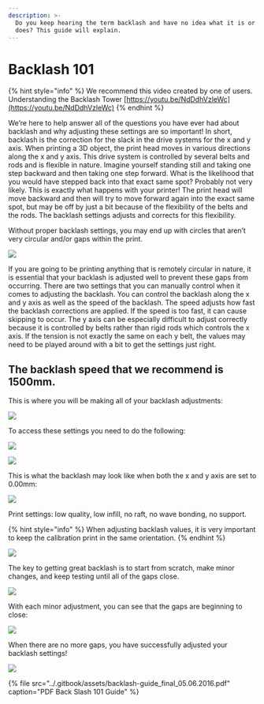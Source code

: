 ```yaml
---
description: >-
  Do you keep hearing the term backlash and have no idea what it is or what it
  does? This guide will explain.
---
```


# Backlash 101

{% hint style="info" %}
We recommend this video created by one of users.  
Understanding the Backlash Tower  [https://youtu.be/NdDdhVzleWc](https://youtu.be/NdDdhVzleWc)
{% endhint %}



We’re here to help answer all of the questions you have ever had about backlash and why adjusting these settings are so important! In short, backlash is the correction for the slack in the drive systems for the x and y axis. When printing a 3D object, the print head moves in various directions along the x and y axis. This drive system is controlled by several belts and rods and is flexible in nature. Imagine yourself standing still and taking one step backward and then taking one step forward. What is the likelihood that you would have stepped back into that exact same spot? Probably not very likely. This is exactly what happens with your printer! The print head will move backward and then will try to move forward again into the exact same spot, but may be off by just a bit because of the flexibility of the belts and the rods. The backlash settings adjusts and corrects for this flexibility.

Without proper backlash settings, you may end up with circles that aren’t very circular and/or gaps within the print.

![](../.gitbook/assets/image%20%2818%29.png)

If you are going to be printing anything that is remotely circular in nature, it is essential that your backlash is adjusted well to prevent these gaps from occurring. There are two settings that you can manually control when it comes to adjusting the backlash. You can control the backlash along the x and y axis as well as the speed of the backlash. The speed adjusts how fast the backlash corrections are applied. If the speed is too fast, it can cause skipping to occur. The y axis can be especially difficult to adjust correctly because it is controlled by belts rather than rigid rods which controls the x axis. If the tension is not exactly the same on each y belt, the values may need to be played around with a bit to get the settings just right.

## The backlash speed that we recommend is 1500mm.

 This is where you will be making all of your backlash adjustments:

![](../.gitbook/assets/image%20%2811%29.png)

  
 To access these settings you need to do the following:

![](../.gitbook/assets/image%20%281%29.png)

  


![](../.gitbook/assets/image%20%286%29.png)

  
 This is what the backlash may look like when both the x and y axis are set to 0.00mm:

![](../.gitbook/assets/image%20%283%29.png)

  
 Print settings: low quality, low infill, no raft, no wave bonding, no support.

{% hint style="info" %}
 When adjusting backlash values, it is very important to keep the calibration print in the same orientation.
{% endhint %}

![](../.gitbook/assets/image%20%2817%29.png)

 The key to getting great backlash is to start from scratch, make minor changes, and keep testing until all of the gaps close.

![](../.gitbook/assets/image%20%284%29.png)

  
 With each minor adjustment, you can see that the gaps are beginning to close:

![](../.gitbook/assets/image%20%2816%29.png)

  
 When there are no more gaps, you have successfully adjusted your backlash settings!

![](../.gitbook/assets/image%20%288%29.png)

{% file src="../.gitbook/assets/backlash-guide\_final\_05.06.2016.pdf" caption="PDF Back Slash 101 Guide" %}





